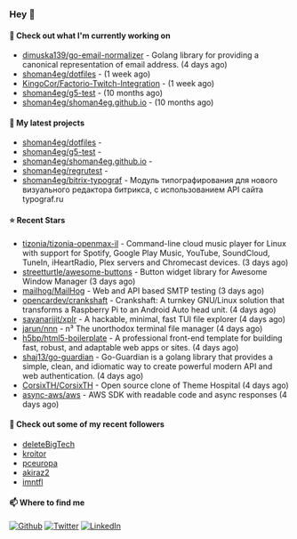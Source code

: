 ### Hey 👋

#### 👷 Check out what I'm currently working on

- [dimuska139/go-email-normalizer](https://github.com/dimuska139/go-email-normalizer) - Golang library for providing a canonical representation of email address. (4 days ago)
- [shoman4eg/dotfiles](https://github.com/shoman4eg/dotfiles) -  (1 week ago)
- [KingoCor/Factorio-Twitch-Integration](https://github.com/KingoCor/Factorio-Twitch-Integration) -  (1 week ago)
- [shoman4eg/g5-test](https://github.com/shoman4eg/g5-test) -  (10 months ago)
- [shoman4eg/shoman4eg.github.io](https://github.com/shoman4eg/shoman4eg.github.io) -  (10 months ago)

#### 🌱 My latest projects

- [shoman4eg/dotfiles](https://github.com/shoman4eg/dotfiles) - 
- [shoman4eg/g5-test](https://github.com/shoman4eg/g5-test) - 
- [shoman4eg/shoman4eg.github.io](https://github.com/shoman4eg/shoman4eg.github.io) - 
- [shoman4eg/regrutest](https://github.com/shoman4eg/regrutest) - 
- [shoman4eg/bitrix-typograf](https://github.com/shoman4eg/bitrix-typograf) - Модуль типографирования для нового визуального редактора битрикса, с использованием API сайта typograf.ru

#### ⭐ Recent Stars

- [tizonia/tizonia-openmax-il](https://github.com/tizonia/tizonia-openmax-il) - Command-line cloud music player for Linux with support for Spotify, Google Play Music, YouTube, SoundCloud, TuneIn, iHeartRadio, Plex servers and Chromecast devices. (3 days ago)
- [streetturtle/awesome-buttons](https://github.com/streetturtle/awesome-buttons) - Button widget library for Awesome Window Manager (3 days ago)
- [mailhog/MailHog](https://github.com/mailhog/MailHog) - Web and API based SMTP testing (3 days ago)
- [opencardev/crankshaft](https://github.com/opencardev/crankshaft) - Crankshaft: A turnkey GNU/Linux solution that transforms a Raspberry Pi to an Android Auto head unit. (4 days ago)
- [sayanarijit/xplr](https://github.com/sayanarijit/xplr) - A hackable, minimal, fast TUI file explorer (4 days ago)
- [jarun/nnn](https://github.com/jarun/nnn) - n³ The unorthodox terminal file manager (4 days ago)
- [h5bp/html5-boilerplate](https://github.com/h5bp/html5-boilerplate) - A professional front-end template for building fast, robust, and adaptable web apps or sites. (4 days ago)
- [shaj13/go-guardian](https://github.com/shaj13/go-guardian) - Go-Guardian is a golang library that provides a simple, clean, and idiomatic way to create powerful modern API and web authentication. (4 days ago)
- [CorsixTH/CorsixTH](https://github.com/CorsixTH/CorsixTH) - Open source clone of Theme Hospital (4 days ago)
- [async-aws/aws](https://github.com/async-aws/aws) - AWS SDK with readable code and async responses (4 days ago)

#### 👯 Check out some of my recent followers

- [deleteBigTech](https://github.com/deleteBigTech)
- [kroitor](https://github.com/kroitor)
- [pceuropa](https://github.com/pceuropa)
- [akiraz2](https://github.com/akiraz2)
- [imntfl](https://github.com/imntfl)


#### 📫 Where to find me
<p>
<a href="https://github.com/shoman4eg" target="_blank"><img alt="Github" src="https://img.shields.io/badge/GitHub-%2312100E.svg?&style=for-the-badge&logo=Github&logoColor=white" /></a>
<a href="https://twitter.com/shoman4eg" target="_blank"><img alt="Twitter" src="https://img.shields.io/badge/twitter-%231DA1F2.svg?&style=for-the-badge&logo=twitter&logoColor=white" /></a>
<a href="https://www.linkedin.com/in/artemdubinin/" target="_blank"><img alt="LinkedIn" src="https://img.shields.io/badge/linkedin-%230077B5.svg?&style=for-the-badge&logo=linkedin&logoColor=white" /></a>
</p>
